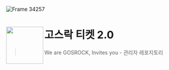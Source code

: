 ![Frame 34257](https://user-images.githubusercontent.com/55226431/184820864-e8573a2b-b48d-4eb9-a5f7-25ecf7192ec6.png)


# 고스락 티켓 2.0<img src="https://user-images.githubusercontent.com/55226431/184821608-3b631082-fefa-48cf-b9d3-bf4902ddcbff.png" align=left width=100>

> We are GOSROCK, Invites you - 관리자 레포지토리



